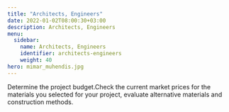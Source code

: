 ```yaml
---
title: "Architects, Engineers"
date: 2022-01-02T08:00:30+03:00
description: Architects, Engineers
menu:
  sidebar:
    name: Architects, Engineers
    identifier: architects-engineers
    weight: 40
hero: mimar_muhendis.jpg
---
```

Determine the project budget.Check the current market prices for the materials you selected for your project, evaluate alternative materials and construction methods.